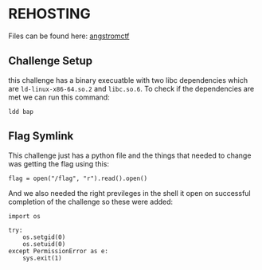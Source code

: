 # REHOSTING

Files can be found here: [angstromctf](https://github.com/blairsec/challenges/tree/master/angstromctf/2024/pwn/bap)

## Challenge Setup
this challenge has a binary execuatble with two libc dependencies which are `ld-linux-x86-64.so.2` and `libc.so.6`. To check if the dependencies are met we can run this command:
```
ldd bap
```

## Flag Symlink
This challenge just has a python file and the things that needed to change was getting the flag using this:
```
flag = open("/flag", "r").read().open()
```

And we also needed the right previleges in the shell it open on successful completion of the challenge so these were added:
```
import os

try:
    os.setgid(0)
    os.setuid(0)
except PermissionError as e:
    sys.exit(1)
```